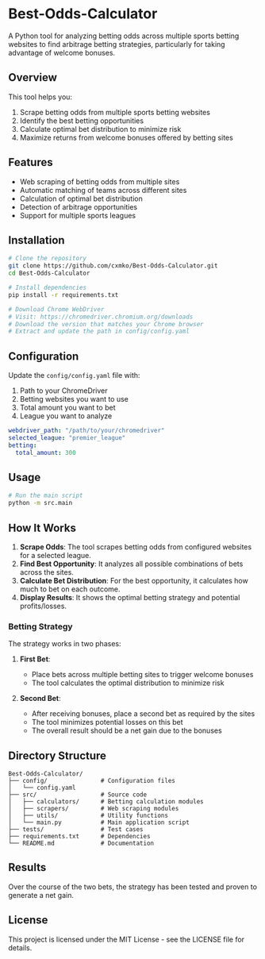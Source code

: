 # Best-Odds-Calculator

A Python tool for analyzing betting odds across multiple sports betting websites to find arbitrage betting strategies, particularly for taking advantage of welcome bonuses.

## Overview

This tool helps you:
1. Scrape betting odds from multiple sports betting websites
2. Identify the best betting opportunities
3. Calculate optimal bet distribution to minimize risk
4. Maximize returns from welcome bonuses offered by betting sites

## Features

- Web scraping of betting odds from multiple sites
- Automatic matching of teams across different sites
- Calculation of optimal bet distribution
- Detection of arbitrage opportunities
- Support for multiple sports leagues

## Installation

```bash
# Clone the repository
git clone https://github.com/cxmko/Best-Odds-Calculator.git
cd Best-Odds-Calculator

# Install dependencies
pip install -r requirements.txt

# Download Chrome WebDriver
# Visit: https://chromedriver.chromium.org/downloads
# Download the version that matches your Chrome browser
# Extract and update the path in config/config.yaml
```

## Configuration

Update the `config/config.yaml` file with:

1. Path to your ChromeDriver
2. Betting websites you want to use
3. Total amount you want to bet
4. League you want to analyze

```yaml
webdriver_path: "/path/to/your/chromedriver"
selected_league: "premier_league"
betting:
  total_amount: 300
```

## Usage

```bash
# Run the main script
python -m src.main
```

## How It Works

1. **Scrape Odds**: The tool scrapes betting odds from configured websites for a selected league.
2. **Find Best Opportunity**: It analyzes all possible combinations of bets across the sites.
3. **Calculate Bet Distribution**: For the best opportunity, it calculates how much to bet on each outcome.
4. **Display Results**: It shows the optimal betting strategy and potential profits/losses.

### Betting Strategy

The strategy works in two phases:

1. **First Bet**:
   - Place bets across multiple betting sites to trigger welcome bonuses
   - The tool calculates the optimal distribution to minimize risk

2. **Second Bet**:
   - After receiving bonuses, place a second bet as required by the sites
   - The tool minimizes potential losses on this bet
   - The overall result should be a net gain due to the bonuses

## Directory Structure

```
Best-Odds-Calculator/
├── config/               # Configuration files
│   └── config.yaml
├── src/                  # Source code
│   ├── calculators/      # Betting calculation modules
│   ├── scrapers/         # Web scraping modules
│   ├── utils/            # Utility functions
│   └── main.py           # Main application script
├── tests/                # Test cases
├── requirements.txt      # Dependencies
└── README.md             # Documentation
```

## Results

Over the course of the two bets, the strategy has been tested and proven to generate a net gain.

## License

This project is licensed under the MIT License - see the LICENSE file for details.

